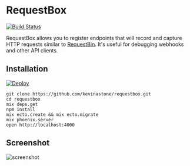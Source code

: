 # RequestBox

[![Build Status](https://travis-ci.org/kevinastone/requestbox.svg?branch=master)](https://travis-ci.org/kevinastone/requestbox)

RequestBox allows you to register endpoints that will record and capture HTTP
requests similar to [RequestBin](http://requestb.in/).  It's useful for
debugging webhooks and other API clients.

## Installation

[![Deploy](https://www.herokucdn.com/deploy/button.svg)](https://heroku.com/deploy)

    git clone https://github.com/kevinastone/requestbox.git
    cd requestbox
    mix deps.get
    npm install
    mix ecto.create && mix ecto.migrate
    mix phoenix.server
    open http://localhost:4000

## Screenshot

![screenshot](https://raw.github.com/kevinastone/requestbox/master/web/static/assets/images/screenshot.png)
